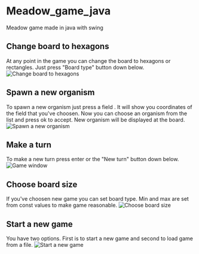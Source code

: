# Meadow_game_java
Meadow game made in java with swing 

## Change board to hexagons
At any point in the game you can change the board to hexagons or rectangles. Just press "Board type" button down below. 
![Change board to hexagons](https://user-images.githubusercontent.com/43093880/59157108-531a9a00-8aa5-11e9-90d1-d437c88c2eaf.png)
## Spawn a new organism
To spawn a new organism just press a field . It will show you coordinates of the field that you've choosen. Now you can choose an organism from the list and press ok to accept. New organism will be displayed at the board.
![Spawn a new organism](https://user-images.githubusercontent.com/43093880/59157041-87418b00-8aa4-11e9-8f75-d701121cbf74.png)
## Make a turn
To make a new turn press enter or the "New turn" button down below.
![Game window](https://user-images.githubusercontent.com/43093880/59157042-87418b00-8aa4-11e9-8620-6c1462722552.png)
## Choose board size
If you've choosen new game you can set board type. Min and max are set from const values to make game reasonable.
![Choose board size](https://user-images.githubusercontent.com/43093880/59157039-87418b00-8aa4-11e9-8fa1-8b556594f204.png)
## Start a new game
You have two options. First is to start a new game and second to load game from a file.
![Start a new game](https://user-images.githubusercontent.com/43093880/59157040-87418b00-8aa4-11e9-80c5-82d4174d9881.png)
